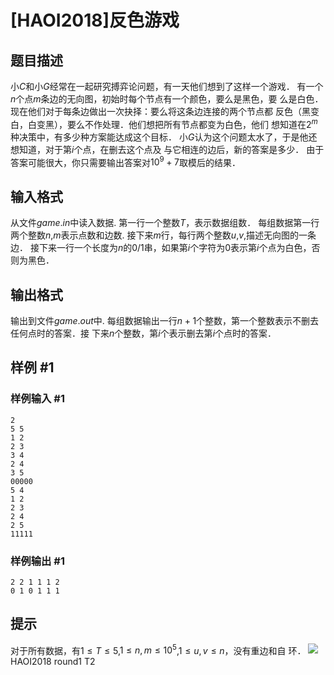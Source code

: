 # [HAOI2018]反色游戏

## 题目描述

小$C$和小$G$经常在一起研究搏弈论问题，有一天他们想到了这样一个游戏．
有一个$n$个点$m$条边的无向图，初始时每个节点有一个颜色，要么是黑色，要
么是白色．现在他们对于每条边做出一次抉择：要么将这条边连接的两个节点都
反色（黑变白，白变黑），要么不作处理．他们想把所有节点都变为白色，他们
想知道在$2^m$种决策中，有多少种方案能达成这个目标．
小$G$认为这个问题太水了，于是他还想知道，对于第$i$个点，在删去这个点及
与它相连的边后，新的答案是多少．
由于答案可能很大，你只需要输出答案对$10^9+7$取模后的结果．

## 输入格式

从文件$game.in$中读入数据.
第一行一个整数$T$，表示数据组数．
每组数据第一行两个整数$n$,$m$表示点数和边数.
接下来$m$行，每行两个整数$u$,$v$,描述无向图的一条边．
接下来一行一个长度为$n$的$0/1$串，如果第$i$个字符为$0$表示第$i$个点为白色，否
则为黑色．

## 输出格式

输出到文件$game.out$中.
每组数据输出一行$n+1$个整数，第一个整数表示不删去任何点时的答案．接
下来$n$个整数，第$i$个表示删去第$i$个点时的答案．

## 样例 #1

### 样例输入 #1
```
2
5 5
1 2
2 3
3 4
2 4
3 5
00000
5 4
1 2
2 3
2 4
2 5
11111
```

### 样例输出 #1

```
2 2 1 1 1 2
0 1 0 1 1 1
```

## 提示

对于所有数据，有$1\le T\le5$,$1\le n,m\le10^5$,$1\le u,v\le n$，没有重边和自
环．
![](https://cdn.luogu.com.cn/upload/pic/18145.png)
HAOI2018 round1 T2
